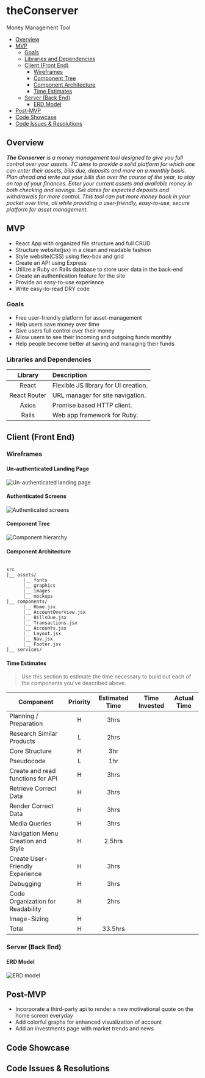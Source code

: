 # theConserver
Money Management Tool


- [Overview](#overview)
- [MVP](#mvp)
  - [Goals](#goals)
  - [Libraries and Dependencies](#libraries-and-dependencies)
  - [Client (Front End)](#client-front-end)
    - [Wireframes](#wireframes)
    - [Component Tree](#component-tree)
    - [Component Architecture](#component-architecture)
    - [Time Estimates](#time-estimates)
  - [Server (Back End)](#server-back-end)
    - [ERD Model](#erd-model)
- [Post-MVP](#post-mvp)
- [Code Showcase](#code-showcase)
- [Code Issues & Resolutions](#code-issues--resolutions)



## Overview

_**The Conserver** is a money management tool designed to give you full control over your assets. TC aims to provide a solid platform for which one can enter their assets, bills due, deposits and more on a monthly basis. Plan ahead and write out your bills due over the course of the year, to stay on top of your finances. Enter your current assets and available money in both checking and savings. Set dates for expected deposits and withdrawals for more control. This tool can put more money back in your pocket over time, all while providing a user-friendly, easy-to-use, secure platform for asset management._


## MVP 

- React App with organized file structure and full CRUD
- Structure website(jsx) in a clean and readable fashion
- Style website(CSS) using flex-box and grid
- Create an API using Express
- Utilize a Ruby on Rails database to store user data in the back-end
- Create an authentication feature for the site
- Provide an easy-to-use experience 
- Write easy-to-read DRY code


### Goals

- Free user-friendly platform for asset-management
- Help users save money over time
- Give users full control over their money
- Allow users to see their incoming and outgoing funds monthly
- Help people become better at saving and managing their funds


### Libraries and Dependencies


|     Library      | Description                                |
| :--------------: | :----------------------------------------- |
|      React       | Flexible JS library for UI creation.       |
|   React Router   | URL manager for site navigation.           |
|      Axios       | Promise based HTTP client.                 |
|      Rails       | Web app framework for Ruby.                |



## Client (Front End)

### Wireframes

#### Un-authenticated Landing Page

![Un-authenticated landing page](https://github.com/JustinKnuth/theConserver/blob/main/assets/unauth-screens.png)

#### Authenticated Screens

![Authenticated screens](https://github.com/JustinKnuth/theConserver/blob/main/assets/auth-screens.png)



#### Component Tree

![Component hierarchy](https://github.com/JustinKnuth/theConserver/blob/main/assets/component-hierarchy.png)

#### Component Architecture

``` structure

src
|__ assets/
      |__ fonts
      |__ graphics
      |__ images
      |__ mockups
|__ components/
      |__ Home.jsx
      |__ AccountOverview.jsx
      |__ BillsDue.jsx
      |__ Transactions.jsx
      |__ Accounts.jsx
      |__ Layout.jsx
      |__ Nav.jsx
      |__ Footer.jsx
|__ services/

```

#### Time Estimates

> Use this section to estimate the time necessary to build out each of the components you've described above.

| Component | Priority | Estimated Time | Time Invested | Actual Time |
| --- | :---: |  :---: | :---: | :---: |
| Planning / Preparation  | H | 3hrs |  |  |
| Research Similar Products | L | 2hrs |  |  |
| Core Structure  | H | 3hr |  |  |
| Pseudocode  | L | 1hr |  |  |
| Create and read functions for API  | H | 3hrs |  |  |
| Retrieve Correct Data  | H | 3hrs |  |  |
| Render Correct Data | H | 3hrs |  |  |
| Media Queries | H | 3hrs |  |  |
| Navigation Menu Creation and Style | H | 2.5hrs |  |  |
| Create User-Friendly Experience | H | 3hrs |  |  |
| Debugging | H | 3hrs |  |  |
| Code Organization for Readability | H | 2hrs |  |  |
| Image-Sizing | H |  |  |  |
| Total | H | 33.5hrs |  |  |



### Server (Back End)

#### ERD Model

![ERD model](https://github.com/JustinKnuth/theConserver/blob/main/assets/erd.png)

## Post-MVP

- Incorporate a third-party api to render a new motivational quote on the home screen everyday
- Add colorful graphs for enhanced visualization of account
- Add an investments page with market trends and news



## Code Showcase


## Code Issues & Resolutions

